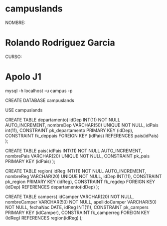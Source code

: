 # campuslands

NOMBRE:
# Rolando Rodriguez Garcia
CURSO:
# Apolo J1


mysql -h localhost -u campus -p

CREATE DATABASE campuslands

USE campuslands

CREATE TABLE departamento(
    idDep INT(11) NOT NULL AUTO_INCREMENT,
    nombreDep VARCHAR(50) UNIQUE NOT NULL,
    idPais int(11),
    CONSTRAINT pk_departamento PRIMARY KEY (idDep),
    CONSTRAINT fk_deppais FOREIGN KEY (idPais) REFERENCES pais(idPais)
);

CREATE TABLE pais(
    idPais INT(11) NOT NULL AUTO_INCREMENT,
    nombrePais VARCHAR(20) UNIQUE NOT NULL,
    CONSTRAINT pk_pais PRIMARY KEY (idPais)
);

CREATE TABLE region(
    idReg INT(11) NOT NULL AUTO_INCREMENT,
    nombreReg VARCHAR(20) UNIQUE NOT NULL,
    idDep INT(11),
    CONSTRAINT pk_region PRIMARY KEY (idReg),
    CONSTRAINT fk_regdep FOREIGN KEY (idDep) REFERENCES departamento(idDep)
);

CREATE TABLE campers(
    idCamper VARCHAR(20) NOT NULL,
    nombreCamper VARCHAR(50) NOT NULL,
    apellidoCamper VARCHAR(50) NOT NULL,
    fechaNac DATE,
    idReg INT(11),
    CONSTRAINT pk_campers PRIMARY KEY (idCamper),
    CONSTRAINT fk_camperreg FOREIGN KEY (IdReg) REFERENCES region(idReg)
);